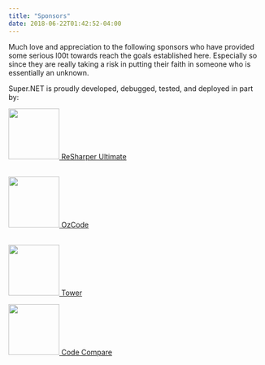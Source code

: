 ```yaml
---
title: "Sponsors"
date: 2018-06-22T01:42:52-04:00
---
```


Much love and appreciation to the following sponsors who have provided some serious l00t towards reach the goals established here.  Especially so since they are really taking a risk in putting their faith in someone who is essentially an unknown.

Super.NET is proudly developed, debugged, tested, and deployed in part by:

[<img src="/images/ReSharper.png" width="100px" /> ReSharper Ultimate](https://www.jetbrains.com/dotnet/)<br /><br />

[<img src="/images/OzCode.svg" width="100px" /> OzCode](https://www.oz-code.com/)<br /><br />

[<img src="/images/Tower.png" width="100px" /> Tower](https://www.git-tower.com/)

[<img src="/images/CodeCompare.svg" width="100px" /> Code Compare](https://www.devart.com/codecompare/)